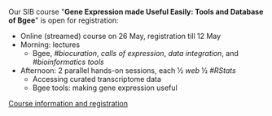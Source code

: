 Our SIB course "**Gene Expression made Useful Easily: Tools and Database of Bgee**" is open for registration:
* Online (streamed) course on 26 May, registration till 12 May
* Morning: lectures
  * Bgee, *#biocuration*, *calls of expression*, *data integration*, and *#bioinformatics tools*
* Afternoon: 2 parallel hands-on sessions, each ½ *web* ½ *#RStats*
  * Accessing curated transcriptome data
  * Bgee tools: making gene expression useful

[Course information and registration](https://www.sib.swiss/training/course/20230526_BGEEL)
